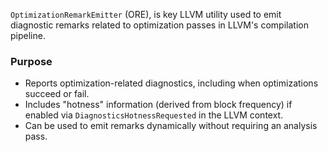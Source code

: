 `OptimizationRemarkEmitter` (ORE), is key LLVM utility used to emit diagnostic remarks related to optimization passes in LLVM's compilation pipeline.
### Purpose
- Reports optimization-related diagnostics, including when optimizations succeed or fail.
- Includes "hotness" information (derived from block frequency) if enabled via `DiagnosticsHotnessRequested` in the LLVM context.
- Can be used to emit remarks dynamically without requiring an analysis pass.

